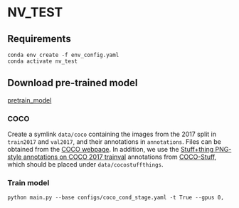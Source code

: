 # NV_TEST
## Requirements
```
conda env create -f env_config.yaml
conda activate nv_test
```
## Download pre-trained model
[pretrain_model](https://k00.fr/2zz6i2ce)
### COCO
Create a symlink `data/coco` containing the images from the 2017 split in
`train2017` and `val2017`, and their annotations in `annotations`. Files can be
obtained from the [COCO webpage](https://cocodataset.org/). In addition, we use
the [Stuff+thing PNG-style annotations on COCO 2017
trainval](http://calvin.inf.ed.ac.uk/wp-content/uploads/data/cocostuffdataset/stuffthingmaps_trainval2017.zip)
annotations from [COCO-Stuff](https://github.com/nightrome/cocostuff), which
should be placed under `data/cocostuffthings`.
### Train model
```
python main.py --base configs/coco_cond_stage.yaml -t True --gpus 0,
```
